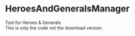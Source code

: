 # HeroesAndGeneralsManager
Tool for Heroes &amp; Generals   
This is only the code not the download version.
